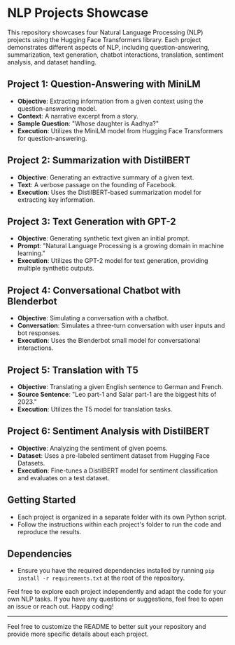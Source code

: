 
# NLP Projects Showcase

This repository showcases four Natural Language Processing (NLP) projects using the Hugging Face Transformers library. Each project demonstrates different aspects of NLP, including question-answering, summarization, text generation, chatbot interactions, translation, sentiment analysis, and dataset handling.

## Project 1: Question-Answering with MiniLM

- **Objective**: Extracting information from a given context using the question-answering model.
- **Context**: A narrative excerpt from a story.
- **Sample Question**: "Whose daughter is Aadhya?"
- **Execution**: Utilizes the MiniLM model from Hugging Face Transformers for question-answering.

## Project 2: Summarization with DistilBERT

- **Objective**: Generating an extractive summary of a given text.
- **Text**: A verbose passage on the founding of Facebook.
- **Execution**: Uses the DistilBERT-based summarization model for extracting key information.

## Project 3: Text Generation with GPT-2

- **Objective**: Generating synthetic text given an initial prompt.
- **Prompt**: "Natural Language Processing is a growing domain in machine learning."
- **Execution**: Utilizes the GPT-2 model for text generation, providing multiple synthetic outputs.

## Project 4: Conversational Chatbot with Blenderbot

- **Objective**: Simulating a conversation with a chatbot.
- **Conversation**: Simulates a three-turn conversation with user inputs and bot responses.
- **Execution**: Uses the Blenderbot small model for conversational interactions.

## Project 5: Translation with T5

- **Objective**: Translating a given English sentence to German and French.
- **Source Sentence**: "Leo part-1 and Salar part-1 are the biggest hits of 2023."
- **Execution**: Utilizes the T5 model for translation tasks.

## Project 6: Sentiment Analysis with DistilBERT

- **Objective**: Analyzing the sentiment of given poems.
- **Dataset**: Uses a pre-labeled sentiment dataset from Hugging Face Datasets.
- **Execution**: Fine-tunes a DistilBERT model for sentiment classification and evaluates on a test dataset.

## Getting Started

- Each project is organized in a separate folder with its own Python script.
- Follow the instructions within each project's folder to run the code and reproduce the results.

## Dependencies

- Ensure you have the required dependencies installed by running `pip install -r requirements.txt` at the root of the repository.

Feel free to explore each project independently and adapt the code for your own NLP tasks. If you have any questions or suggestions, feel free to open an issue or reach out. Happy coding!

--- 

Feel free to customize the README to better suit your repository and provide more specific details about each project.
